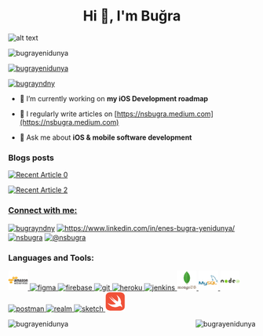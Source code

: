 <h1 align="center">Hi 👋, I'm Buğra</h1>

![alt text](https://user-images.githubusercontent.com/54468032/134862518-90defa57-eaee-4f15-8cca-11122c15b845.png)

<p align="left"> <img src="https://komarev.com/ghpvc/?username=bugrayenidunya&label=Profile%20views&color=0e75b6&style=flat" alt="bugrayenidunya" /> </p>

<p align="left"> <a href="https://github.com/ryo-ma/github-profile-trophy"><img src="https://github-profile-trophy.vercel.app/?username=bugrayenidunya" alt="bugrayenidunya" /></a> </p>

<p align="left"> <a href="https://twitter.com/bugrayndny" target="blank"><img src="https://img.shields.io/twitter/follow/bugrayndny?logo=twitter&style=for-the-badge" alt="bugrayndny" /></a> </p>

- 🔭 I’m currently working on **my iOS Development roadmap**

- 📝 I regularly write articles on [https://nsbugra.medium.com](https://nsbugra.medium.com)

- 💬 Ask me about **iOS & mobile software development**

### Blogs posts
<!-- BLOG-POST-LIST:START -->
 <a target="_blank" href="https://medium.com/feed/@koenverburg"><img src="https://github-readme-medium-recent-article.vercel.app/medium/@imantumorang/0" alt="Recent Article 0"> 

<a target="_blank" href="https://medium.com/feed/@koenverburg"><img src="https://github-readme-medium-recent-article.vercel.app/medium/@imantumorang/2" alt="Recent Article 2"> 

<!-- BLOG-POST-LIST:END -->

<h3 align="left">Connect with me:</h3>
<p align="left">
<a href="https://twitter.com/bugrayndny" target="blank"><img align="center" src="https://raw.githubusercontent.com/rahuldkjain/github-profile-readme-generator/master/src/images/icons/Social/twitter.svg" alt="bugrayndny" height="30" width="40" /></a>
<a href="https://linkedin.com/in/https://www.linkedin.com/in/enes-bugra-yenidunya/" target="blank"><img align="center" src="https://raw.githubusercontent.com/rahuldkjain/github-profile-readme-generator/master/src/images/icons/Social/linked-in-alt.svg" alt="https://www.linkedin.com/in/enes-bugra-yenidunya/" height="30" width="40" /></a>
<a href="https://instagram.com/nsbugra" target="blank"><img align="center" src="https://raw.githubusercontent.com/rahuldkjain/github-profile-readme-generator/master/src/images/icons/Social/instagram.svg" alt="nsbugra" height="30" width="40" /></a>
<a href="https://medium.com/@nsbugra" target="blank"><img align="center" src="https://raw.githubusercontent.com/rahuldkjain/github-profile-readme-generator/master/src/images/icons/Social/medium.svg" alt="@nsbugra" height="30" width="40" /></a>
</p>

<h3 align="left">Languages and Tools:</h3>
<p align="left"> <a href="https://aws.amazon.com" target="_blank"> <img src="https://raw.githubusercontent.com/devicons/devicon/master/icons/amazonwebservices/amazonwebservices-original-wordmark.svg" alt="aws" width="40" height="40"/> </a> <a href="https://www.figma.com/" target="_blank"> <img src="https://www.vectorlogo.zone/logos/figma/figma-icon.svg" alt="figma" width="40" height="40"/> </a> <a href="https://firebase.google.com/" target="_blank"> <img src="https://www.vectorlogo.zone/logos/firebase/firebase-icon.svg" alt="firebase" width="40" height="40"/> </a> <a href="https://git-scm.com/" target="_blank"> <img src="https://www.vectorlogo.zone/logos/git-scm/git-scm-icon.svg" alt="git" width="40" height="40"/> </a> <a href="https://heroku.com" target="_blank"> <img src="https://www.vectorlogo.zone/logos/heroku/heroku-icon.svg" alt="heroku" width="40" height="40"/> </a> <a href="https://www.jenkins.io" target="_blank"> <img src="https://www.vectorlogo.zone/logos/jenkins/jenkins-icon.svg" alt="jenkins" width="40" height="40"/> </a> <a href="https://www.mongodb.com/" target="_blank"> <img src="https://raw.githubusercontent.com/devicons/devicon/master/icons/mongodb/mongodb-original-wordmark.svg" alt="mongodb" width="40" height="40"/> </a> <a href="https://www.mysql.com/" target="_blank"> <img src="https://raw.githubusercontent.com/devicons/devicon/master/icons/mysql/mysql-original-wordmark.svg" alt="mysql" width="40" height="40"/> </a> <a href="https://nodejs.org" target="_blank"> <img src="https://raw.githubusercontent.com/devicons/devicon/master/icons/nodejs/nodejs-original-wordmark.svg" alt="nodejs" width="40" height="40"/> </a> <a href="https://postman.com" target="_blank"> <img src="https://www.vectorlogo.zone/logos/getpostman/getpostman-icon.svg" alt="postman" width="40" height="40"/> </a> <a href="https://realm.io/" target="_blank"> <img src="https://raw.githubusercontent.com/bestofjs/bestofjs-webui/8665e8c267a0215f3159df28b33c365198101df5/public/logos/realm.svg" alt="realm" width="40" height="40"/> </a> <a href="https://www.sketch.com/" target="_blank"> <img src="https://www.vectorlogo.zone/logos/sketchapp/sketchapp-icon.svg" alt="sketch" width="40" height="40"/> </a> <a href="https://developer.apple.com/swift/" target="_blank"> <img src="https://raw.githubusercontent.com/devicons/devicon/master/icons/swift/swift-original.svg" alt="swift" width="40" height="40"/> </a> </p>

<p>&nbsp;<img align="left" src="https://github-readme-stats.vercel.app/api?username=bugrayenidunya&show_icons=true&locale=en" alt="bugrayenidunya" />
<img align="right" src="https://github-readme-streak-stats.herokuapp.com/?user=bugrayenidunya&" alt="bugrayenidunya" />
</p>

